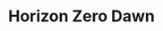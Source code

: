 ---
weight: 11
images:
- https://res.cloudinary.com/lrmn/image/upload/v1687522309/VIRTUAL-PHOTOGRAPHY/hzd/50_w7tgkw.jpg
- https://res.cloudinary.com/lrmn/image/upload/v1687522310/VIRTUAL-PHOTOGRAPHY/hzd/lrmn-hffw_gropcd.jpg
- https://res.cloudinary.com/lrmn/image/upload/v1687522309/VIRTUAL-PHOTOGRAPHY/hzd/hfw-lrmn1a_qar52n.jpg
multipleColumn: true
title: Horizon Zero Dawn
tags:
- blackwhite
- all
---